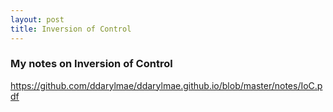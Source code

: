 ```yaml
---
layout: post
title: Inversion of Control
---
```


### My notes on Inversion of Control

https://github.com/ddarylmae/ddarylmae.github.io/blob/master/notes/IoC.pdf


